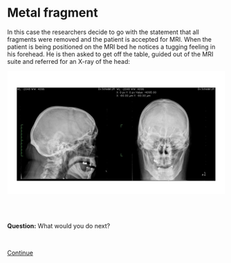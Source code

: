 # Metal fragment

In this case the researchers decide to go with the statement that all fragments were removed 
and the patient is accepted for MRI. When the patient is being positioned on the MRI bed he notices 
a tugging feeling in his forehead. He is then asked to get off the table, guided out of the MRI suite and 
referred for an X-ray of the head:

![](skull_2.jpg)

<br>
<br>

**Question:** What would you do next?

<br>

[Continue](case_part3.md)
